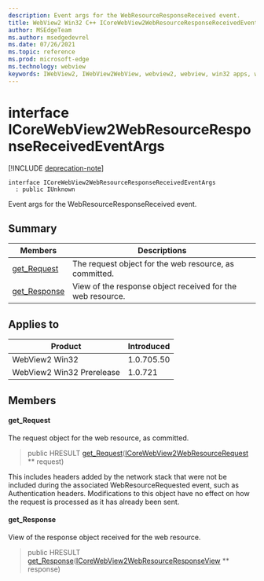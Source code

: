 ```yaml
---
description: Event args for the WebResourceResponseReceived event.
title: WebView2 Win32 C++ ICoreWebView2WebResourceResponseReceivedEventArgs
author: MSEdgeTeam
ms.author: msedgedevrel
ms.date: 07/26/2021
ms.topic: reference
ms.prod: microsoft-edge
ms.technology: webview
keywords: IWebView2, IWebView2WebView, webview2, webview, win32 apps, win32, edge, ICoreWebView2, ICoreWebView2Controller, browser control, edge html, ICoreWebView2WebResourceResponseReceivedEventArgs
---
```


# interface ICoreWebView2WebResourceResponseReceivedEventArgs

[!INCLUDE [deprecation-note](../includes/deprecation-note.md)]

```
interface ICoreWebView2WebResourceResponseReceivedEventArgs
  : public IUnknown
```

Event args for the WebResourceResponseReceived event.

## Summary

 Members                        | Descriptions
--------------------------------|---------------------------------------------
[get_Request](#get_request) | The request object for the web resource, as committed.
[get_Response](#get_response) | View of the response object received for the web resource.

## Applies to

Product                         | Introduced
--------------------------------|---------------------------------------------
WebView2 Win32            |    1.0.705.50
WebView2 Win32 Prerelease |    1.0.721

## Members

#### get_Request

The request object for the web resource, as committed.

> public HRESULT [get_Request](#get_request)([ICoreWebView2WebResourceRequest](icorewebview2webresourcerequest.md) ** request)

This includes headers added by the network stack that were not be included during the associated WebResourceRequested event, such as Authentication headers. Modifications to this object have no effect on how the request is processed as it has already been sent.

#### get_Response

View of the response object received for the web resource.

> public HRESULT [get_Response](#get_response)([ICoreWebView2WebResourceResponseView](icorewebview2webresourceresponseview.md) ** response)

